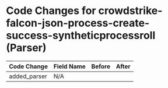 # Code Changes for crowdstrike-falcon-json-process-create-success-syntheticprocessroll (Parser)

| Code Change | Field Name | Before | After |
|-------------|------------|--------|-------|
| added_parser | N/A |  |  |